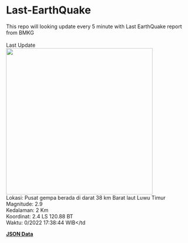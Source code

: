 # Last-EarthQuake
This repo will looking update every 5 minute with Last EarthQuake report from BMKG
<br>
<br>
Last Update
<br>
<img src="https://ews.bmkg.go.id/TEWS/data/20221004173844.mmi.jpg" width="400"/>
<br>
Lokasi: Pusat gempa berada di darat 38 km Barat laut Luwu Timur <br>
Magnitude: 2.9 <br>
Kedalaman: 2 Km <br>
Koordinat: 2.4 LS 120.88 BT <br>
Waktu: 0/2022 17:38:44 WIB</td <br>

<a href="./data/data.json">**JSON Data**</a>
